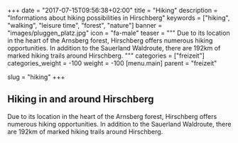 +++
date = "2017-07-15T09:56:38+02:00"
title = "Hiking"
description = "Informations about hiking possibilities in Hirschberg"
keywords = ["hiking", "walking", "leisure time", "forest", "nature"]
banner = "images/pluggen_platz.jpg"
icon = "fa-male"
teaser = """
Due to its location in the heart of the Arnsberg forest, Hirschberg offers numerous 
hiking opportunities. In addition to the Sauerland Waldroute, there are 192km of marked hiking trails around Hirschberg.
"""
categories = ["freizeit"]
categories_weight = -100
weight = -100
[menu.main]
    parent = "freizeit"
    
slug = "hiking"
+++

## Hiking in and around Hirschberg

Due to its location in the heart of the Arnsberg forest, Hirschberg offers numerous 
hiking opportunities. In addition to the Sauerland Waldroute, there are 192km of marked hiking trails around Hirschberg.
